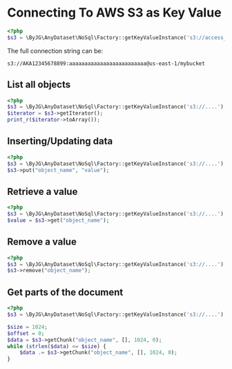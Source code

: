 # Connecting To AWS S3 as Key Value

```php
<?php
$s3 = \ByJG\AnyDataset\NoSql\Factory::getKeyValueInstance('s3://access_key:secret_key@region/bucket');
```

The full connection string can be:

```
s3://AKA12345678899:aaaaaaaaaaaaaaaaaaaaaaaaa@us-east-1/mybucket
```
## List all objects

```php
<?php
$s3 = \ByJG\AnyDataset\NoSql\Factory::getKeyValueInstance('s3://....');
$iterator = $s3->getIterator();
print_r($iterator->toArray());
```

## Inserting/Updating data

```php
<?php
$s3 = \ByJG\AnyDataset\NoSql\Factory::getKeyValueInstance('s3://....');
$s3->put("object_name", "value");
```

## Retrieve a value

```php
<?php
$s3 = \ByJG\AnyDataset\NoSql\Factory::getKeyValueInstance('s3://....');
$value = $s3->get("object_name");
```

## Remove a value

```php
<?php
$s3 = \ByJG\AnyDataset\NoSql\Factory::getKeyValueInstance('s3://....');
$s3->remove("object_name");
```

## Get parts of the document

```php
<?php
$s3 = \ByJG\AnyDataset\NoSql\Factory::getKeyValueInstance('s3://....');

$size = 1024;
$offset = 0;
$data = $s3->getChunk("object_name", [], 1024, 0);
while (strlen($data) <= $size) {
    $data .= $s3->getChunk("object_name", [], 1024, 0);
}
```
